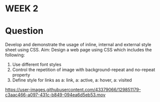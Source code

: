 # WEEK 2


# Question 

 Develop and demonstrate the usage of inline, internal and external style
sheet using CSS.
Aim: Design a web page using CSS which includes the following:
1) Use different font styles
2) Control the repetition of image with background-repeat and no-repeat property
3) Define style for links as a: link, a: active, a: hover, a: visited


https://user-images.githubusercontent.com/43379066/129851179-c3aac466-a097-431c-b849-094ea6d5eb53.mov

